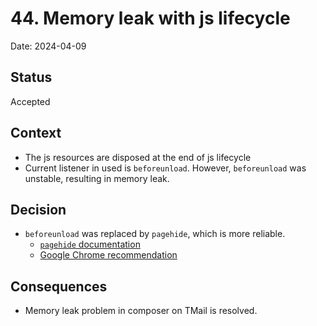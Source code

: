 # 44. Memory leak with js lifecycle

Date: 2024-04-09

## Status

Accepted

## Context

- The js resources are disposed at the end of js lifecycle
- Current listener in used is `beforeunload`. However, `beforeunload` was unstable, resulting in memory leak.

## Decision

- `beforeunload` was replaced by `pagehide`, which is more reliable.
  - [`pagehide` documentation](https://developer.mozilla.org/en-US/docs/Web/API/Window/pagehide_event)
  - [Google Chrome recommendation](https://developer.chrome.com/docs/web-platform/page-lifecycle-api#the_unload_event)
## Consequences

- Memory leak problem in composer on TMail is resolved.
